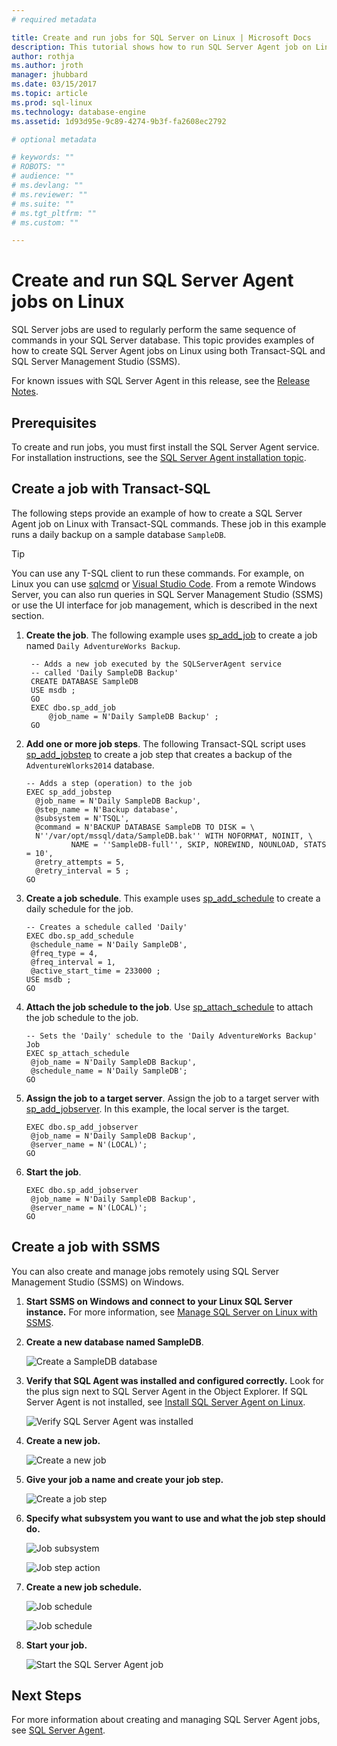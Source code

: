 ```yaml
---
# required metadata

title: Create and run jobs for SQL Server on Linux | Microsoft Docs
description: This tutorial shows how to run SQL Server Agent job on Linux.
author: rothja 
ms.author: jroth 
manager: jhubbard
ms.date: 03/15/2017
ms.topic: article
ms.prod: sql-linux
ms.technology: database-engine
ms.assetid: 1d93d95e-9c89-4274-9b3f-fa2608ec2792

# optional metadata

# keywords: ""
# ROBOTS: ""
# audience: ""
# ms.devlang: ""
# ms.reviewer: ""
# ms.suite: ""
# ms.tgt_pltfrm: ""
# ms.custom: ""

---
```


# Create and run SQL Server Agent jobs on Linux
SQL Server jobs are used to regularly perform the same sequence of commands in your SQL Server database. This topic provides examples of how to create SQL Server Agent jobs on Linux using both Transact-SQL and SQL Server Management Studio (SSMS).

For known issues with SQL Server Agent in this release, see the [Release Notes](sql-server-linux-release-notes.md).

## Prerequisites 
To create and run jobs, you must first install the SQL Server Agent service. For installation instructions, see the [SQL Server Agent installation topic](sql-server-linux-setup-sql-agent.md).

## Create a job with Transact-SQL

The following steps provide an example of how to create a SQL Server Agent job on Linux with Transact-SQL commands. These job in this example runs a daily backup on a sample database `SampleDB`. 


> [!TIP]
> You can use any T-SQL client to run these commands. For example, on Linux you can use [sqlcmd](sql-server-linux-connect-and-query-sqlcmd.md) or [Visual Studio Code](sql-server-linux-develop-use-vscode.md). From a remote Windows Server, you can also run queries in SQL Server Management Studio (SSMS) or use the UI interface for job management, which is described in the next section.

1. **Create the job**. The following example uses [sp_add_job](https://msdn.microsoft.com/library/ms182079.aspx) to create a job named `Daily AdventureWorks Backup`.

    ```tsql
     -- Adds a new job executed by the SQLServerAgent service 
     -- called 'Daily SampleDB Backup'  
     CREATE DATABASE SampleDB
     USE msdb ;  
     GO  
     EXEC dbo.sp_add_job  
         @job_name = N'Daily SampleDB Backup' ;  
     GO

    ```

2. **Add one or more job steps**. The following Transact-SQL script uses [sp_add_jobstep](https://msdn.microsoft.com/library/ms187358.aspx) to create a job step that creates a backup of the `AdventureWlorks2014` database.

    ```tsql
    -- Adds a step (operation) to the job  
	EXEC sp_add_jobstep  
      @job_name = N'Daily SampleDB Backup',  
      @step_name = N'Backup database',  
      @subsystem = N'TSQL',  
      @command = N'BACKUP DATABASE SampleDB TO DISK = \
      N''/var/opt/mssql/data/SampleDB.bak'' WITH NOFORMAT, NOINIT, \
              NAME = ''SampleDB-full'', SKIP, NOREWIND, NOUNLOAD, STATS = 10',   
      @retry_attempts = 5,  
      @retry_interval = 5 ;  
 	GO
    ```

3. **Create a job schedule**. This example uses [sp_add_schedule](https://msdn.microsoft.com/library/ms366342.aspx) to create a daily schedule for the job.

    ```tsql
    -- Creates a schedule called 'Daily'  
    EXEC dbo.sp_add_schedule  
     @schedule_name = N'Daily SampleDB',  
     @freq_type = 4,  
     @freq_interval = 1,
     @active_start_time = 233000 ;  
   USE msdb ;  
   GO
    ```

4. **Attach the job schedule to the job**. Use [sp_attach_schedule](https://msdn.microsoft.com/library/ms186766.aspx) to attach the job schedule to the job.

    ```tsql
    -- Sets the 'Daily' schedule to the 'Daily AdventureWorks Backup' Job  
    EXEC sp_attach_schedule  
     @job_name = N'Daily SampleDB Backup',  
     @schedule_name = N'Daily SampleDB';  
    GO
    ```

5. **Assign the job to a target server**. Assign the job to a target server with [sp_add_jobserver](https://msdn.microsoft.com/library/ms178625.aspx). In this example, the local server is the target.

    ```tsql
    EXEC dbo.sp_add_jobserver  
     @job_name = N'Daily SampleDB Backup',  
     @server_name = N'(LOCAL)';  
    GO
    ```
6. **Start the job**. 

    ```tsql
 	EXEC dbo.sp_add_jobserver  
     @job_name = N'Daily SampleDB Backup',  
     @server_name = N'(LOCAL)';  
 	GO
    ```
## Create a job with SSMS

You can also create and manage jobs remotely using SQL Server Management Studio (SSMS) on Windows.

1. **Start SSMS on Windows and connect to your Linux SQL Server instance.** For more information, see [Manage SQL Server on Linux with SSMS](sql-server-linux-develop-use-ssms.md).

1. **Create a new database named SampleDB**.

    ![Create a SampleDB database](./media/sql-server-linux-run-sql-server-agent-job/ssms-agent-0.png)

2. **Verify that SQL Agent was installed and configured correctly.** Look for the plus sign next to SQL Server Agent in the Object Explorer. If SQL Server Agent is not installed, see [Install SQL Server Agent on Linux](sql-server-linux-setup-sql-agent.md).

    ![Verify SQL Server Agent was installed](./media/sql-server-linux-run-sql-server-agent-job/ssms-agent-1.png)


3. **Create a new job.**

    ![Create a new job](./media/sql-server-linux-run-sql-server-agent-job/ssms-agent-2.png)


4. **Give your job a name and create your job step.**

    ![Create a job step](./media/sql-server-linux-run-sql-server-agent-job/ssms-agent-3.png)


5. **Specify what subsystem you want to use and what the job step should do.**

    ![Job subsystem](./media/sql-server-linux-run-sql-server-agent-job/ssms-agent-4.png)

    ![Job step action](./media/sql-server-linux-run-sql-server-agent-job/ssms-agent-5.png)

6. **Create a new job schedule.**

    ![Job schedule](./media/sql-server-linux-run-sql-server-agent-job/ssms-agent-6.png)
  
    ![Job schedule](./media/sql-server-linux-run-sql-server-agent-job/ssms-agent-8.png)

7. **Start your job.**

    ![Start the SQL Server Agent job](./media/sql-server-linux-run-sql-server-agent-job/ssms-agent-9.png)

## Next Steps

For more information about creating and managing SQL Server Agent jobs, see [SQL Server Agent](https://docs.microsoft.com/sql/ssms/agent/sql-server-agent).

